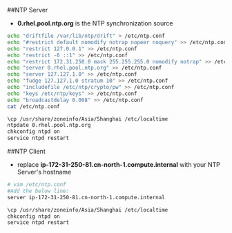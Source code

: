 ##NTP Server
* **0.rhel.pool.ntp.org** is the NTP synchronization source
```bash
echo "driftfile /var/lib/ntp/drift" > /etc/ntp.conf 
echo "#restrict default nomodify notrap nopeer noquery" >> /etc/ntp.conf
echo "restrict 127.0.0.1" >> /etc/ntp.conf
echo "restrict -6 ::1" >> /etc/ntp.conf
echo "restrict 172.31.250.0 mask 255.255.255.0 nomodify notrap" >> /etc/ntp.conf
echo "server 0.rhel.pool.ntp.org" >> /etc/ntp.conf
echo "server 127.127.1.0" >> /etc/ntp.conf
echo "fudge 127.127.1.0 stratum 10" >> /etc/ntp.conf
echo "includefile /etc/ntp/crypto/pw" >> /etc/ntp.conf
echo "keys /etc/ntp/keys" >> /etc/ntp.conf
echo "broadcastdelay 0.008" >> /etc/ntp.conf
cat /etc/ntp.conf
```

```bash
\cp /usr/share/zoneinfo/Asia/Shanghai /etc/localtime
ntpdate 0.rhel.pool.ntp.org
chkconfig ntpd on
service ntpd restart
```

##NTP Client
* replace **ip-172-31-250-81.cn-north-1.compute.internal** with your NTP Server's hostname
```bash
# vim /etc/ntp.conf
#Add the below line:
server ip-172-31-250-81.cn-north-1.compute.internal

\cp /usr/share/zoneinfo/Asia/Shanghai /etc/localtime
chkconfig ntpd on
service ntpd restart
```
